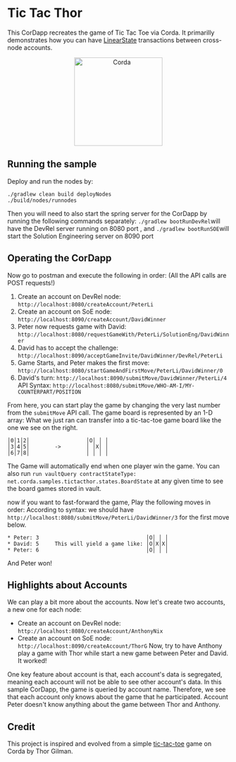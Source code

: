 # Tic Tac Thor
This CorDapp recreates the game of Tic Tac Toe via Corda. It primarilly demonstrates how you can have [LinearState](https://docs.r3.com/en/platform/corda/4.12/community/api-states.html#linearstate) transactions between cross-node accounts.
<p align="center">
  <img src="https://upload.wikimedia.org/wikipedia/commons/thumb/3/32/Tic_tac_toe.svg/1024px-Tic_tac_toe.svg.png" alt="Corda" width="200">
</p>

## Running the sample
Deploy and run the nodes by:
```
./gradlew clean build deployNodes
./build/nodes/runnodes
```
Then you will need to also start the spring server for the CorDapp by running the following commands separately: 
`./gradlew bootRunDevRel`will have the DevRel server running on 8080 port 
, and `./gradlew bootRunSOE`will start the Solution Engineering server on 8090 port

## Operating the CorDapp
Now go to postman and execute the following in order: (All the API calls are POST requests!)
1. Create an account on DevRel node: `http://localhost:8080/createAccount/PeterLi` 
2. Create an account on SoE node: `http://localhost:8090/createAccount/DavidWinner`
3. Peter now requests game with David: `http://localhost:8080/requestGameWith/PeterLi/SolutionEng/DavidWinner` 
4. David has to accept the challenge: `http://localhost:8090/acceptGameInvite/DavidWinner/DevRel/PeterLi`
5. Game Starts, and Peter makes the first move: `http://localhost:8080/startGameAndFirstMove/PeterLi/DavidWinner/0`
6. David's turn: `http://localhost:8090/submitMove/DavidWinner/PeterLi/4`
API Syntax: `http://localhost:8080/submitMove/WHO-AM-I/MY-COUNTERPART/POSITION` 

From here, you can start play the game by changing the very last number from the `submitMove` API call. The game board is represented by an 1-D array: What we just ran can transfer into a tic-tac-toe game board like the one we see on the right.
```
│0│1│2│                  │O│ │ │
│3│4│5│        ->        │ │X│ │
│6│7│8│                  │ │ │ │
```
The Game will automatically end when one player win the game. 
You can also run `run vaultQuery contractStateType: net.corda.samples.tictacthor.states.BoardState` at any given time to see the board games stored in vault. 

now if you want to fast-forward the game, Play the following moves in order:
According to syntax: we should have `http://localhost:8080/submitMove/PeterLi/DavidWinner/3` for the first move below.
```
* Peter: 3                                  │O│ │ │
* David: 5     This will yield a game like: │O│X│X│
* Peter: 6                                  │O│ │ │
```
And Peter won! 

## Highlights about Accounts
We can play a bit more about the accounts. Now let's create two accounts, a new one for each node:
* Create an account on DevRel node: `http://localhost:8080/createAccount/AnthonyNix` 
* Create an account on SoE node: `http://localhost:8090/createAccount/ThorG`
Now, try to have Anthony play a game with Thor while start a new game between Peter and David. It worked! 

One key feature about account is that, each account's data is segregated, meaning each account will not be able to see other account's data. In this sample CorDapp, the game is queried by account name. Therefore, we see that each account only knows about the game that he participated. Account Peter doesn't know anything about the game between Thor and Anthony. 

## Credit 
This project is inspired and evolved from a simple [tic-tac-toe](https://github.com/thorgilman/tictactoe) game on Corda by Thor Gilman. 








